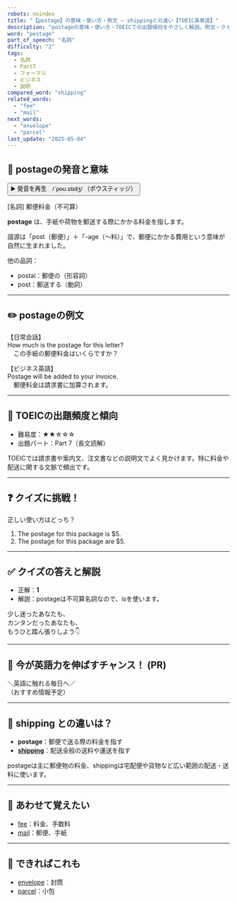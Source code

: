 ```yaml
---
robots: noindex
title: "【postage】の意味・使い方・例文 ― shippingとの違い【TOEIC英単語】"
description: "postageの意味・使い方・TOEICでの出題傾向をやさしく解説。例文・クイズ付きでshippingとの違いもわかりやすく学べます。"
word: "postage"
part_of_speech: "名詞"
difficulty: "2"
tags:
  - 名詞
  - Part7
  - フォーマル
  - ビジネス
  - 説明
compared_word: "shipping"
related_words:
  - "fee"
  - "mail"
next_words:
  - "envelope"
  - "parcel"
last_update: "2025-05-04"
---
```


## 🔰 postageの発音と意味

<button class="play-audio" onclick="playTTS('postage')">
  <span class="play-audio-main">
    ▶️ 発音を再生　/ˈpoʊ.stɪdʒ/
  </span>
  <span class="play-audio-sub">
    （ポウスティッジ）
  </span>
</button>

[名詞] 郵便料金（不可算）

**postage** は、手紙や荷物を郵送する際にかかる料金を指します。

語源は「post（郵便）」＋「-age（～料）」で、郵便にかかる費用という意味が自然に生まれました。

他の品詞：  
- postal：郵便の（形容詞）
- post：郵送する（動詞）

---

## ✏️ postageの例文

【日常会話】  
How much is the postage for this letter?  
　この手紙の郵便料金はいくらですか？

【ビジネス英語】  
Postage will be added to your invoice.  
　郵便料金は請求書に加算されます。

---

## 🎯 TOEICの出題頻度と傾向

- 難易度：★★☆☆☆
- 出題パート：Part 7（長文読解）

TOEICでは請求書や案内文、注文書などの説明文でよく見かけます。特に料金や配送に関する文脈で頻出です。

---

## ❓ クイズに挑戦！

正しい使い方はどっち？

1. The postage for this package is $5.  
2. The postage for this package are $5.

---

## ✅ クイズの答えと解説

- 正解：**1**
- 解説：postageは不可算名詞なので、isを使います。

少し迷ったあなたも、  
カンタンだったあなたも、  
もうひと踏ん張りしよう👇️

---

## 🚀 今が英語力を伸ばすチャンス！ (PR)

<div class="info-center">
＼英語に触れる毎日へ／<br>  
（おすすめ情報予定）
</div>

---

## 🤔  shipping との違いは？

- **postage**：郵便で送る際の料金を指す
- **[shipping](/word/shipping)**：配送全般の送料や運送を指す

postageは主に郵便物の料金、shippingは宅配便や貨物など広い範囲の配送・送料に使います。

---

## 🧩 あわせて覚えたい

- [fee](/word/fee)：料金、手数料
- [mail](/word/mail)：郵便、手紙

---

## 📖 できればこれも

- [envelope](/word/envelope)：封筒
- [parcel](/word/parcel)：小包

<!-- cvid: aid04_bid34 -->
